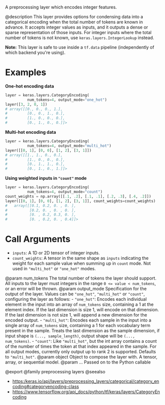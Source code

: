 A preprocessing layer which encodes integer features.

@description
This layer provides options for condensing data into a categorical encoding
when the total number of tokens are known in advance. It accepts integer
values as inputs, and it outputs a dense or sparse representation of those
inputs. For integer inputs where the total number of tokens is not known,
use `keras.layers.IntegerLookup` instead.

**Note:** This layer is safe to use inside a `tf.data` pipeline
(independently of which backend you're using).

# Examples
**One-hot encoding data**

```python
layer = keras.layers.CategoryEncoding(
          num_tokens=4, output_mode="one_hot")
layer([3, 2, 0, 1])
# array([[0., 0., 0., 1.],
#         [0., 0., 1., 0.],
#         [1., 0., 0., 0.],
#         [0., 1., 0., 0.]]>
```

**Multi-hot encoding data**

```python
layer = keras.layers.CategoryEncoding(
          num_tokens=4, output_mode="multi_hot")
layer([[0, 1], [0, 0], [1, 2], [3, 1]])
# array([[1., 1., 0., 0.],
#         [1., 0., 0., 0.],
#         [0., 1., 1., 0.],
#         [0., 1., 0., 1.]]>
```

**Using weighted inputs in `"count"` mode**

```python
layer = keras.layers.CategoryEncoding(
          num_tokens=4, output_mode="count")
count_weights = np.array([[.1, .2], [.1, .1], [.2, .3], [.4, .2]])
layer([[0, 1], [0, 0], [1, 2], [3, 1]], count_weights=count_weights)
#   array([[0.1, 0.2, 0. , 0. ],
#          [0.2, 0. , 0. , 0. ],
#          [0. , 0.2, 0.3, 0. ],
#          [0. , 0.2, 0. , 0.4]]>
```

# Call Arguments
- `inputs`: A 1D or 2D tensor of integer inputs.
- `count_weights`: A tensor in the same shape as `inputs` indicating the
    weight for each sample value when summing up in `count` mode.
    Not used in `"multi_hot"` or `"one_hot"` modes.

@param num_tokens The total number of tokens the layer should support. All
    inputs to the layer must integers in the range `0 <= value <
    num_tokens`, or an error will be thrown.
@param output_mode Specification for the output of the layer.
    Values can be `"one_hot"`, `"multi_hot"` or `"count"`,
    configuring the layer as follows:
        - `"one_hot"`: Encodes each individual element in the input
            into an array of `num_tokens` size, containing a 1 at the
            element index. If the last dimension is size 1, will encode
            on that dimension. If the last dimension is not size 1,
            will append a new dimension for the encoded output.
        - `"multi_hot"`: Encodes each sample in the input into a single
            array of `num_tokens` size, containing a 1 for each
            vocabulary term present in the sample. Treats the last
            dimension as the sample dimension, if input shape is
            `(..., sample_length)`, output shape will be
            `(..., num_tokens)`.
        - `"count"`: Like `"multi_hot"`, but the int array contains a
            count of the number of times the token at that index
            appeared in the sample.
    For all output modes, currently only output up to rank 2 is
    supported.
    Defaults to `"multi_hot"`.
@param object Object to compose the layer with. A tensor, array, or sequential model.
@param ... Passed on to the Python callable

@export
@family preprocessing layers
@seealso
+ <https:/keras.io/api/layers/preprocessing_layers/categorical/category_encoding#categoryencoding-class>
+ <https://www.tensorflow.org/api_docs/python/tf/keras/layers/CategoryEncoding>
